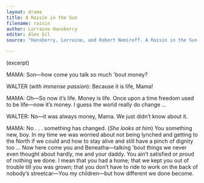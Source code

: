 ```yaml
---
layout: drama
title: A Raisin in the Sun
filename: raisin
author: Lorraine Hansberry
editor: Alex Gil
source: "Hansberry, Lorraine, and Robert Nemiroff. A Raisin in the Sun. Rep Rei edition. New York: Vintage, 2004. Print."

---
```


(excerpt)

MAMA: Son—how come you talk so much 'bout money?

WALTER (*with immense passion*): Because it is life, Mama!

MAMA: Oh—So now it’s life. Money is life. Once upon a time freedom used to be life—now it’s money. I guess the world really do change ...

WALTER: No—it was always money, Mama. We just didn’t know about it.

MAMA: No . . . something has changed. (*She looks at him*) You something new, boy. In my time we was worried about not being lynched and getting to the North if we could and how to stay alive and still have a pinch of dignity too ... Now here come you and Beneatha—talking 'bout things we never even thought about hardly, me and your daddy. You ain’t satisfied or proud of nothing we done. I mean that you had a home; that we kept you out of trouble till you was grown; that you don’t have to ride to work on the back of nobody’s streetcar—You my children—but how different we done become.
